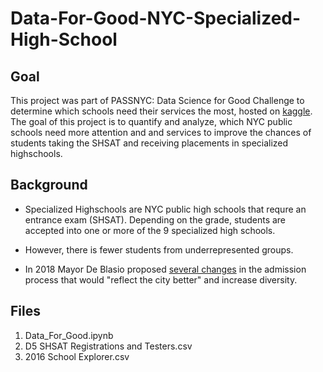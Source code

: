 # Data-For-Good-NYC-Specialized-High-School

## Goal

This project was part of PASSNYC: Data Science for Good Challenge to determine which schools need their services the most, hosted on [kaggle](https://www.kaggle.com/passnyc/data-science-for-good).
The goal of this project is to quantify and analyze, which NYC public schools need more attention and and services to improve the chances of students taking the SHSAT and receiving placements in specialized highschools. 

## Background

- Specialized Highschools are NYC public high schools that requre an entrance exam (SHSAT). Depending on the grade, students are accepted into one or more of the 9 specialized high schools. 

- However, there is fewer students from underrepresented groups.

- In 2018 Mayor De Blasio proposed [several changes](https://www.nytimes.com/2018/06/02/nyregion/de-blasio-new-york-schools.html) in the admission process that would "reflect the city better" and increase diversity.

## Files

  1. Data_For_Good.ipynb
  2. D5 SHSAT Registrations and Testers.csv
  3. 2016 School Explorer.csv

